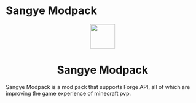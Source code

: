 # Sangye Modpack
<p align="center">
    <a href="http://comdo.lolime.cn"><img src="https://s1.ax1x.com/2022/10/13/xaJFqH.png" width="64" height="64"></a>
</p>

<h1 align="center">Sangye Modpack</h1>

Sangye Modpack is a mod pack that supports Forge API, all of which are improving the game experience of minecraft pvp.
